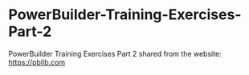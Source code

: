 # PowerBuilder-Training-Exercises-Part-2
PowerBuilder Training Exercises Part 2
shared from the website: https://pblib.com
